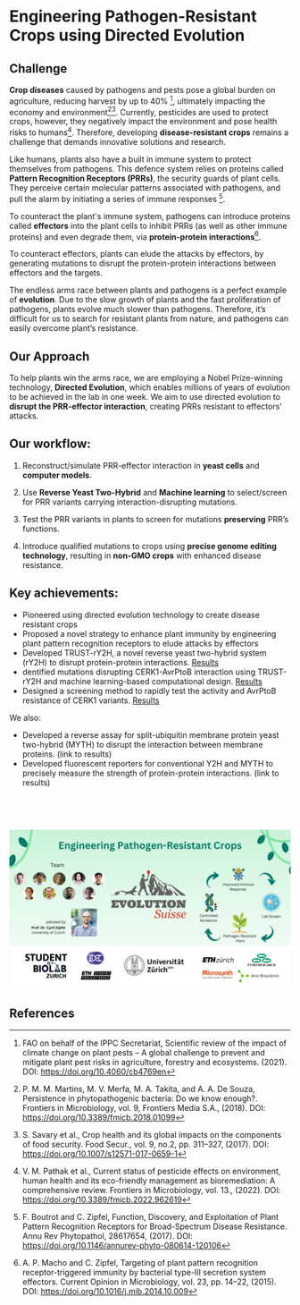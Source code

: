 # Engineering Pathogen-Resistant Crops using Directed Evolution


## Challenge

**Crop diseases** caused by pathogens and pests pose a global burden on agriculture, reducing harvest by up to 40% [^1], ultimately impacting the economy and environment[^2][^3]. 
Currently, pesticides are used to protect crops, however, they negatively impact the  environment and pose health risks to humans[^4]. Therefore, developing  **disease-resistant crops** remains a challenge that demands innovative solutions and  research.  

Like humans, plants also have a built in immune system to protect themselves from pathogens. This defence system relies on proteins called **Pattern Recognition Receptors (PRRs)**, the security guards of plant cells. They perceive certain molecular patterns associated with pathogens, and pull the alarm by initiating a series of immune responses [^5].

To counteract the plant's immune system, pathogens can introduce proteins called **effectors** into the plant cells to inhibit PRRs (as well as other immune proteins) and even degrade them, via **protein-protein interactions**[^6].

To counteract effectors, plants can elude the attacks by effectors, by generating mutations to disrupt the protein-protein interactions between effectors and the targets.

The endless arms race between plants and pathogens is a perfect example of **evolution**. Due to the slow growth of plants and the fast proliferation of pathogens, plants evolve much slower than pathogens. Therefore, it’s difficult for us to search for resistant plants from nature, and pathogens can easily overcome plant’s resistance. 

## Our Approach
To help plants win the arms race, we are employing a Nobel Prize-winning technology, **Directed Evolution**, which enables millions of years of evolution to be achieved in the lab in one week. We aim to use directed evolution to **disrupt the PRR-effector interaction**, creating PRRs resistant to effectors’ attacks.

## Our workflow:

1. Reconstruct/simulate PRR-effector interaction in **yeast cells** and **computer models**.

2. Use **Reverse Yeast Two-Hybrid** and **Machine learning** to select/screen for PRR variants carrying interaction-disrupting mutations. 

3. Test the PRR variants in plants to screen for mutations **preserving** PRR’s functions.

4. Introduce qualified mutations to crops using **precise genome editing technology**, resulting in **non-GMO crops** with enhanced disease resistance.

## Key achievements:
 * Pioneered using directed evolution technology to create disease resistant crops
 * Proposed a novel strategy to enhance plant immunity by engineering plant pattern recognition receptors to elude attacks by effectors
 * Developed TRUST-rY2H, a novel reverse yeast two-hybrid system (rY2H) to disrupt protein-protein interactions. [Results](results.md)
 * dentified mutations disrupting CERK1-AvrPtoB interaction using TRUST-rY2H and machine learning-based computational design. [Results](results.md)
 * Designed a screening method to rapidly test the activity and AvrPtoB resistance of CERK1 variants. [Results](results.md)

We also:
 * Developed a reverse assay for split-ubiquitin membrane protein yeast two-hybrid (MYTH) to disrupt the interaction between membrane proteins. (link to results)
 * Developed fluorescent reporters for conventional Y2H and MYTH to precisely measure the strength of protein-protein interactions. (link to results)



<p>&nbsp;</p><p>&nbsp;</p>

<img src="img/iDEC Team Flyer.jpg"/>


## References

[^1]: FAO on behalf of the IPPC Secretariat, Scientific review of the impact of climate change on plant pests – A global challenge to prevent and mitigate plant pest risks in agriculture, forestry and ecosystems. (2021). 
DOI: https://doi.org/10.4060/cb4769en

[^2]: P. M. M. Martins, M. V. Merfa, M. A. Takita, and A. A. De Souza, Persistence in
phytopathogenic bacteria: Do we know enough?. Frontiers in Microbiology, vol. 9,
Frontiers Media S.A., (2018).
DOI:  https://doi.org/10.3389/fmicb.2018.01099


[^3]: S. Savary et al., Crop health and its global impacts on the components of food security. Food Secur., vol. 9, no.2, pp. 311–327, (2017).
DOI: https://doi.org/10.1007/s12571-017-0659-1

 
[^4]: V. M. Pathak et al., Current status of pesticide effects on environment, human health and its eco-friendly management as bioremediation: A comprehensive review. Frontiers in Microbiology, vol. 13., (2022).
DOI: https://doi.org/10.3389/fmicb.2022.962619

 
[^5]: F. Boutrot and C. Zipfel, Function, Discovery, and Exploitation of Plant Pattern Recognition
Receptors for Broad-Spectrum Disease Resistance. Annu Rev Phytopathol, 28617654, (2017).
DOI: https://doi.org/10.1146/annurev-phyto-080614-120106

[^6]: A. P. Macho and C. Zipfel, Targeting of plant pattern recognition receptor-triggered immunity by bacterial type-III secretion system effectors. Current Opinion in Microbiology, vol. 23, pp. 14–22, (2015).
DOI: https://doi.org/10.1016/j.mib.2014.10.009


